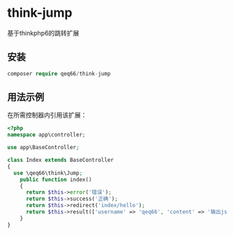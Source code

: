 # think-jump

基于thinkphp6的跳转扩展

## 安装

~~~php
composer require qeq66/think-jump
~~~

## 用法示例

在所需控制器内引用该扩展：
~~~php
<?php
namespace app\controller;

use app\BaseController;

class Index extends BaseController
{
  use \qeq66\think\Jump;
    public function index()
    {
      return $this->error('错误');
      return $this->success('正确');
      return $this->redirect('index/hello');
      return $this->result(['username' => 'qeq66', 'content' => '输出json']);
    }
}

~~~

